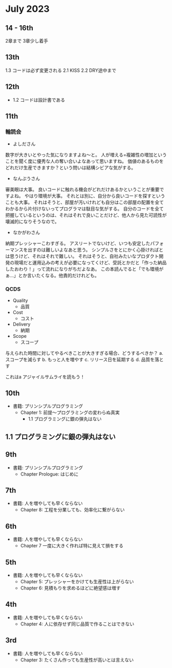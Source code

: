 # July 2023

## 14 - 16th

2章まで
3章少し着手

## 13th

1.3 コードは必ず変更される
2.1 KISS
2.2 DRY途中まで

## 12th

- 1.2 コードは設計書である

## 11th

### 輪読会

- よしださん

数字が大きいとやった気になりますよね〜と。
人が増える=複雑性の増加ということを聞く度に優秀な人の奪い合いよなあって思いますね。
価値のあるものをどれだけ生産できますか？という問いは結構シビアな気がする。

- なんぷうさん

審美眼は大事。
良いコードに触れる機会がどれだけあるかということが重要ですよね。
やはり環境が大事。
それとは別に、自分から良いコードを探すということも大事。
それはそうと、部屋が汚いけれども自分はこの部屋の配置を全てわかるから片付けないってプログラマは駄目な気がする。
自分のコードを全て把握しているというのは、それはそれで良いことだけど、他人から見た可読性が壊滅的になりそうなので。

- なかがわさん

納期プレッシャーこわすぎる。
アスリートでないけど、いつも安定したパフォーマンスを出すのは難しいよなあと思う。
シンプルさをとにかく心掛ければとは思うけど、それはそれで難しい。
それはそうと、自社みたいなプロダクト開発の現場だと運用込みの考えが必要になってくけど、受託とかだと「作った納品したおわり！」って流れになりがちだよなあ。
この本読んでると「でも環境がぁ...」とか言いたくなる。他責的だけれども。

### QCDS

- Quality
  - 品質
- Cost
  - コスト
- Delivery
  - 納期
- Scope
  - スコープ

与えられた時間に対してやるべきことが大きすぎる場合、どうするべきか？
a. スコープを減らす
b. もっと人を増やす
c. リリース日を延期する
d. 品質を落とす

これはa
アジャイルサムライを読もう！

## 10th

- 書籍: プリンシプルプログラミング
  - Chapter 1: 前提〜プログラミングの変わらぬ真実
    - 1.1 プログラミングに銀の弾丸はない

## 1.1 プログラミングに銀の弾丸はない

## 9th

- 書籍: プリンシプルプログラミング
  - Chapter Prologue: はじめに

## 7th

- 書籍: 人を増やしても早くならない
  - Chapter 8: 工程を分業しても、効率化に繋がらない

## 6th

- 書籍: 人を増やしても早くならない
  - Chapter 7 一度に大きく作れば特に見えて損をする

## 5th

- 書籍: 人を増やしても早くならない
  - Chapter 5: プレッシャーをかけても生産性は上がらない
  - Chapter 6: 見積もりを求めるほどに絶望感は増す

## 4th

- 書籍: 人を増やしても早くならない
  - Chapter 4: 人に依存せず同じ品質で作ることはできない

## 3rd

- 書籍: 人を増やしても早くならない
  - Chapter 3: たくさん作っても生産性が高いとは言えない
